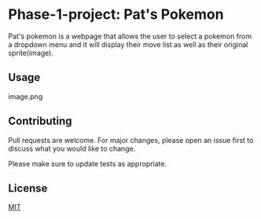 
# Phase-1-project: Pat's Pokemon


Pat's pokemon is a webpage that allows the user to select a pokemon from a dropdown menu and it will display their move list as well as their original sprite(image).

## Usage

image.png

## Contributing
Pull requests are welcome. For major changes, please open an issue first to discuss what you would like to change.

Please make sure to update tests as appropriate.

## License
[MIT](https://choosealicense.com/licenses/mit/)